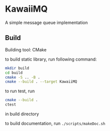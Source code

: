# KawaiiMQ

A simple message queue implementation

## Build

Building tool: CMake

to build static library, run following command:
```bash
mkdir build
cd build
cmake -S .. -B .
cmake --build . --target KawaiiMQ
```

to run test, run
```bash
cmake --build .
ctest
```
in build directory

to build documentation, run `./scripts/makeDoc.sh`

